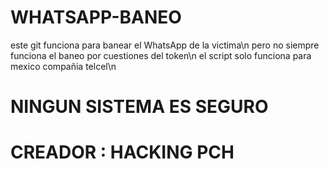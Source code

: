 # WHATSAPP-BANEO
este git funciona para banear el WhatsApp de la victima\n
pero no siempre funciona el baneo por cuestiones del token\n
el script solo funciona para mexico compañia telcel\n
# NINGUN SISTEMA ES SEGURO
# CREADOR : HACKING PCH
